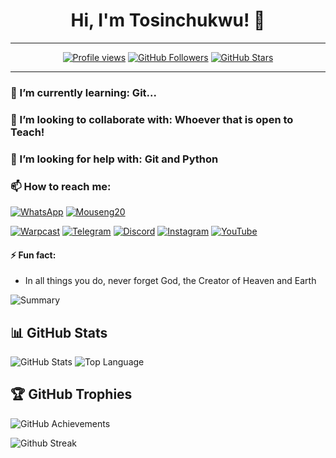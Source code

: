 <!--
**tosinchukwu/tosinchukwu** is a ✨ _special_ ✨ repository because its `README.md` (this file) appears on your GitHub profile.

Here are some ideas to get you started:

🔭 I’m currently working on ...
💬 Ask me about ... -->


<h1 align="center">Hi, I'm Tosinchukwu! 👋 </h1>


---
<p align="center">
  <a href="https://github.com/tosinchukwu"><img src="https://komarev.com/ghpvc/?username=tosinchukwu&style=flat-square" alt="Profile views"/></a>
  <a href="https://github.com/tosinchukwu?tab=followers"><img src="https://img.shields.io/github/followers/tosinchukwu?style=social" alt="GitHub Followers" /></a>
  <a href="https://github.com/tosinchukwu?tab=stars"><img src="https://img.shields.io/github/stars/tosinchukwu?style=social" alt="GitHub Stars" /></a>
</p>



---


### 🌱 I’m currently learning: **Git...**

### 👯 I’m looking to collaborate with: **Whoever that is open to Teach!**

### 🤔 I’m looking for help with: **Git and Python**

### 📫 How to reach me:

[![WhatsApp](https://img.shields.io/badge/WhatsApp-25D366?style=for-the-badge&logo=whatsapp&logoColor=white)](https://wa.me/+2348132845660?text=Hello!%20I%20found%20you%20on%20GitHub)
[![Mouseng20](https://img.shields.io/badge/Mouseng20-000000?style=for-the-badge&logo=x&logoColor=white)](https://twitter.com/mouseng20)


[![Warpcast](https://img.shields.io/badge/Warpcast-5A67D8?style=for-the-badge&logo=warpcast&logoColor=white)](https://warpcast.com/tosinchukwu)
[![Telegram](https://img.shields.io/badge/Telegram-2CA5E0?style=for-the-badge&logo=telegram&logoColor=white)](https://t.me/mouseng20)
[![Discord](https://img.shields.io/badge/Mouseng20-000000?style=for-the-badge&logo=discord&logoColor=white)](https://discordapp.com/users/mouseng20)
[![Instagram](https://img.shields.io/badge/Instagram-%23E4405F.svg?style=for-the-badge&logo=instagram&logoColor=white)](https://www.instagram.com/tosin.mouseng20/)
[![YouTube](https://img.shields.io/badge/YouTube-%23FF0000.svg?style=for-the-badge&logo=youtube&logoColor=white)](https://www.youtube.com/@tosinchukwu)





#### ⚡ Fun fact:
- In all things you do, never forget God, the Creator of Heaven and Earth


![Summary](https://github-profile-summary-cards.vercel.app/api/cards/profile-details?username=tosinchukwu&theme=radical)

## 📊 GitHub Stats


![GitHub Stats](https://github-readme-stats.vercel.app/api?username=tosinchukwu&show_icons=true&theme=radical&cache_seconds=7200)
![Top Language](https://github-readme-stats.vercel.app/api/top-langs/?username=tosinchukwu&theme=radical&layout=compact)

## 🏆 GitHub Trophies
![GitHub Achievements](https://github-profile-trophy.vercel.app/?username=tosinchukwu&theme=radical)


![Github Streak](https://github-readme-streak-stats.herokuapp.com?user=tosinchukwu&theme=vision-friendly-dark)




